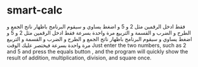 # smart-calc
فقط ادخل الرقمين مثل 2 و 5 و اضغط يساوي و سيقوم البرنامج باظهار ناتج الجمع و الطرح و الضرب و القسمة  و التربيع مرة واحدة  بسرعة 
فقط ادخل الرقمين مثل 2 و 5 و اضغط يساوي و سيقوم البرنامج باظهار ناتج الجمع و الطرح و الضرب و القسمة  و التربيع مرة واحدة  بسرعة فيختصر عليك الوقت 
Just enter the two numbers, such as 2 and 5
and press the equals button , and the program will quickly show the result of addition, multiplication, division, and square once.
